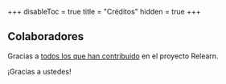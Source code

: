 +++
disableToc = true
title = "Créditos"
hidden = true
+++

## Colaboradores

Gracias a [todos los que han contribuido](https://github.com/McShelby/hugo-theme-relearn/graphs/contributors) 
en el proyecto Relearn.

¡Gracias a ustedes!
